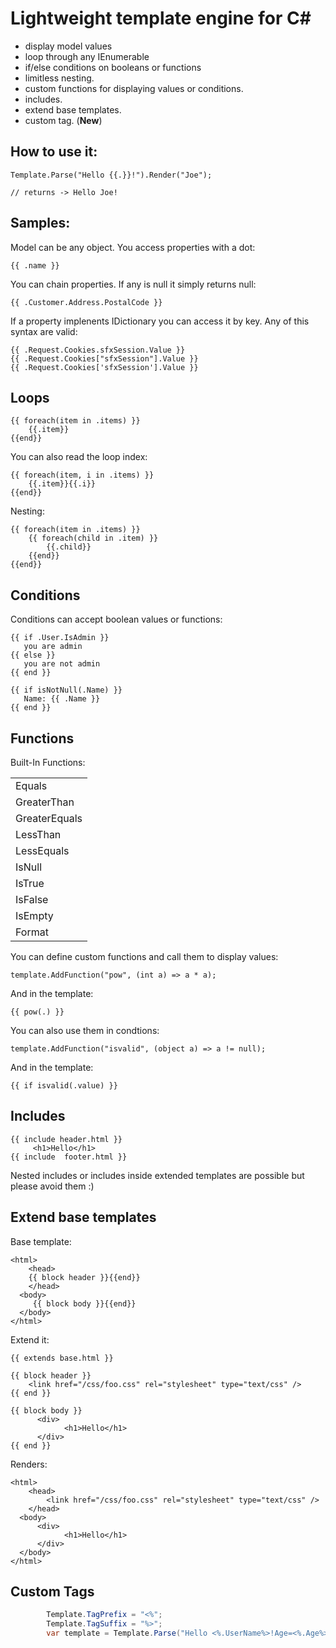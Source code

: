 Lightweight template engine for C#
=====================================

  * display model values
  * loop through any IEnumerable
  * if/else conditions on booleans or functions
  * limitless nesting.
  * custom functions for displaying values or conditions.
  * includes.
  * extend base templates.
  * custom tag. (**New**)


How to use it:
-----------

	Template.Parse("Hello {{.}}!").Render("Joe"); 

	// returns -> Hello Joe!


Samples:
--------

Model can be any object. You access properties with a dot:

	{{ .name }}

You can chain properties. If any is null it simply returns null:

	{{ .Customer.Address.PostalCode }}

If a property implenents IDictionary you can access it by key. Any of this syntax are valid:

	{{ .Request.Cookies.sfxSession.Value }}
	{{ .Request.Cookies["sfxSession"].Value }}
	{{ .Request.Cookies['sfxSession'].Value }}

Loops
----------

	{{ foreach(item in .items) }} 
		{{.item}}
	{{end}}

You can also read the loop index:

	{{ foreach(item, i in .items) }} 
		{{.item}}{{.i}}
	{{end}}

Nesting:

	{{ foreach(item in .items) }} 
		{{ foreach(child in .item) }} 
			{{.child}}
		{{end}}
	{{end}}

Conditions
------------
Conditions can accept boolean values or functions:

	{{ if .User.IsAdmin }} 
	   you are admin
	{{ else }}
	   you are not admin
	{{ end }}

	{{ if isNotNull(.Name) }} 
	   Name: {{ .Name }}
	{{ end }}

Functions
---------

Built-In Functions:

|  | 
|:--------------|
| Equals        | 
| GreaterThan   |
| GreaterEquals |
| LessThan      |
| LessEquals    |
| IsNull        |
| IsTrue        |
| IsFalse       |
| IsEmpty       |
| Format        |

You can define custom functions and call them to display values:

	template.AddFunction("pow", (int a) => a * a);

And in the template:

	{{ pow(.) }} 

You can also use them in condtions:

	template.AddFunction("isvalid", (object a) => a != null);

And in the template:

	{{ if isvalid(.value) }} 

Includes
--------------------

	{{ include header.html }}
		 <h1>Hello</h1>
	{{ include  footer.html }}

Nested includes or includes inside extended templates are possible but please avoid them :)

Extend base templates
--------------------
Base template:

	<html>
	    <head>
	    {{ block header }}{{end}}
	    </head>
	  <body>   
	     {{ block body }}{{end}}
	  </body>
	</html>


Extend it:

	{{ extends base.html }}
	
	{{ block header }}
	    <link href="/css/foo.css" rel="stylesheet" type="text/css" />
	{{ end }}
	
	{{ block body }}
	      <div>
	            <h1>Hello</h1>
	      </div>
	{{ end }}

Renders:

	<html>
	    <head>
	    	<link href="/css/foo.css" rel="stylesheet" type="text/css" />
	    </head>
	  <body>   
	      <div>
	            <h1>Hello</h1>
	      </div>
	  </body>
	</html>

Custom Tags
--------------
```csharp
		Template.TagPrefix = "<%";
		Template.TagSuffix = "%>";
		var template = Template.Parse("Hello <%.UserName%>!Age=<%.Age%>,Phone=<%.Phone%>");
```
